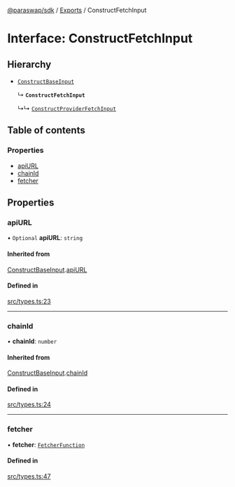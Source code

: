 [@paraswap/sdk](../README.md) / [Exports](../modules.md) / ConstructFetchInput

# Interface: ConstructFetchInput

## Hierarchy

- [`ConstructBaseInput`](internal_.ConstructBaseInput.md)

  ↳ **`ConstructFetchInput`**

  ↳↳ [`ConstructProviderFetchInput`](ConstructProviderFetchInput.md)

## Table of contents

### Properties

- [apiURL](ConstructFetchInput.md#apiurl)
- [chainId](ConstructFetchInput.md#chainid)
- [fetcher](ConstructFetchInput.md#fetcher)

## Properties

### apiURL

• `Optional` **apiURL**: `string`

#### Inherited from

[ConstructBaseInput](internal_.ConstructBaseInput.md).[apiURL](internal_.ConstructBaseInput.md#apiurl)

#### Defined in

[src/types.ts:23](https://github.com/paraswap/paraswap-sdk-limit-orders/blob/feat/add-slippage-for-swap-and-limit-order-building/src/types.ts#L23)

___

### chainId

• **chainId**: `number`

#### Inherited from

[ConstructBaseInput](internal_.ConstructBaseInput.md).[chainId](internal_.ConstructBaseInput.md#chainid)

#### Defined in

[src/types.ts:24](https://github.com/paraswap/paraswap-sdk-limit-orders/blob/feat/add-slippage-for-swap-and-limit-order-building/src/types.ts#L24)

___

### fetcher

• **fetcher**: [`FetcherFunction`](../modules/internal_.md#fetcherfunction)

#### Defined in

[src/types.ts:47](https://github.com/paraswap/paraswap-sdk-limit-orders/blob/feat/add-slippage-for-swap-and-limit-order-building/src/types.ts#L47)

